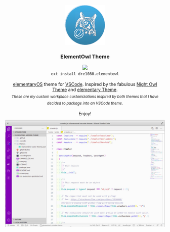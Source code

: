 <p align="center">
  <a href="https://github.com/dre1080/elementowl-vscode-theme">
    <img src="./icon.png" width=128>
  </a>

  <h3 align="center"><strong>ElementOwl Theme</strong></h3>

  <p align="center">
    <a href="https://marketplace.visualstudio.com/items?itemName=dre1080.elementowl">
      <img src="https://vsmarketplacebadge.apphb.com/version/dre1080.elementowl.svg">
    </a>
    <br>
    <code>ext install dre1080.elementowl</code>
    <br><br>
    <a href="https://elementary.io/">elementaryOS</a> theme for <a href="https://code.visualstudio.com/">VSCode</a>. Inspired by the fabulous <a href="https://github.com/sdras/night-owl-vscode-theme">Night Owl Theme</a> and <a href="https://github.com/electricduck/vscode-elementary-theme">elementary Theme</a>.
    <br>
    <sub><em>These are my custom workplace customizations inspired by both themes that I have decided to package into an VSCode theme</em>.</sub>
    <br><br>
    Enjoy!
  </p>

  <p align="center">
    <img src="./screen.jpg">
  </p>
</p>
